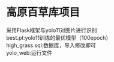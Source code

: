 # 高原百草库项目
采用Flask框架与yolo11对图片进行识别<br>
best.pt:yolo11训练的最优模型（100epoch）<br>
high_grass.sql:数据库，导入修改即可<br>
yolo_web:运行文件

